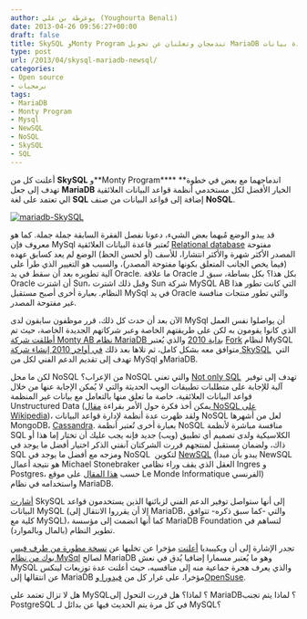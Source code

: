 ```yaml
---
author: يوغرطة بن علي (Youghourta Benali)
date: 2013-04-26 09:56:27+00:00
draft: false
title: SkySQL وMonty Program تندمجان وتعلنان عن تحويل MariaDB إلى قاعدة بيانات NewSQL
type: post
url: /2013/04/skysql-mariadb-newsql/
categories:
- Open source
- برمجيات
tags:
- MariaDB
- Monty Program
- Mysql
- NewSQL
- NoSQL
- SkySQL
- SQL
---
```


أعلنت كل من **SkySQL** و**Monty Program**** **اندماجهما مع بعض في خطوة تهدف إلى جعل **MariaDB** الخيار الأفضل لكل مستخدمي أنظمة قواعد البيانات العلائقية الي تعتمد على لغة **SQL** إضافة إلى قواعد البيانات من صنف **NoSQL**.




[![mariadb-SkySQL](https://www.it-scoop.com/wp-content/uploads/2013/04/mariadb-SkySQL.png)
](https://www.it-scoop.com/wp-content/uploads/2013/04/mariadb-SkySQL.png)




قد يبدو الوضع مُبهما بعض الشيء، دعونا نفصل الفقرة السابقة جملة جملة. كما هو معروف فإن MySql تُعتبر قاعدة البيانات العلائقية [Relational database](https://en.wikipedia.org/wiki/Relational_database) مفتوحة المصدر الأكثر شهرة والأكثر انتشارا، للأسف (أو لحسن الحظ) الوضع لم يعد كسابق عهده (فيما يخص الجانب المتعلق بكونها مفتوحة المصدر)، والسبب هو التغيير الذي طرأ على آلية تطويره بعد أن سقط في يد Oracle. ما علاقة Oracle بكل هذا؟ بكل بساطة، سبق لـ Oracle أن اشترت Sun، وقبل ذلك اشترت Sun شركة MySQL AB التي كانت تطور هذا النظام. بعبارة أخرى أصبح مستقبل MySql في يد Oracle والتي تطور منتجات منافسة غير مفتوحة المصدر.




الآن بعد أن حدث كل ذلك، قرر موظفون سابقون لدى MySql أن يواصلوا نفس العمل الذي كانوا يقومون به لكن على طريقتهم الخاصة وعبر شركاتهم الجديدة الخاصة، حيث تم [أطلقت شركة Monty AB نظام MariaDB بداية 2010](https://www.it-scoop.com/2010/01/%d8%a5%d8%b7%d9%84%d8%a7%d9%82-mariadb-5-1-%d8%a7%d9%84%d9%85%d8%b4%d8%a7%d8%a8%d9%87-%d9%88-%d8%a7%d9%84%d9%85%d9%86%d8%a7%d9%81%d8%b3-%d9%84%d9%80-mysql-%d8%b0%d9%88-4-storage-engine/) والذي يُعتبر [Fork](http://en.wikipedia.org/wiki/Fork_(software_development)) لنظام MySQL متوافق معه بشكل كامل، ثم تلاها بعد ذلك [في أواخر 2010 إنشاء شركة SkySQL](https://www.it-scoop.com/2010/10/skysql/)  التي تهدف إلى تقديم الدعم الفني لكل من MySql وMariaDB.




لكن ما محل NoSQL من الإعراب؟ NoSQL والتي تعني [Not only SQL](https://en.wikipedia.org/wiki/NoSQL)  تهدف إلى توفير آلية للإجابة على متطلبات تطبيقات الويب الحديثة والتي لا يُمكن الإجابة عنها من خلال قواعد البيانات العلائقية، خاصة ما تعلق منها بالتعامل مع بيانات غير المنظمة Unstructured Data (يمكن أخذ فكرة حول الأمر بقراءة [مقال NoSQL على Wikipedia](https://en.wikipedia.org/wiki/NoSQL))، ولقد ظهرت عدة أنظمة لإدارة قواعد البيانات NoSQL لعل من أشهرها MongoDB، [Cassandra](https://www.it-scoop.com/2010/04/apache-cassandra-0-6-released/). بعبارة أخرى تُعتبر أنظمة NoSQL منافسة مباشرة لأنظمة SQL الكلاسيكية ولدى تصميم أي تطبيق (ويب) جديد فإنه يجب عليك أن تختار إما هذا أو ذاك، ولضمان مستقبل لمنتجهم قررت الشركتان آنفتي الذكر اختيار أفضل ما يوجد في SQL ومزجه مع أفضل ما يوجد في NoSQL  لتكوين [NewSQL](http://en.wikipedia.org/wiki/NewSQL) (يبدو بأن مبدأ NewSQL هو نتيجة أعمال Michael Stonebraker العقل الذي يقف وراء نظامي Ingres و Postgres، حسب [هذا المقال](http://www.lemondeinformatique.fr/actualites/lire-newsql-pour-combiner-le-meilleur-de-sql-et-nosql-34475-page-1.html) على موقع Le Monde Informatique الفرنسي) واستخدامه في نظام MariaDB.




[أشارت](http://www.skysql.com/news-and-events/press-releases/skysql-merges-with-mariadb-developers) SkySQL إلى أنها ستواصل توفير الدعم الفني لزبائنها الذين يستخدمون قواعد البيانات MySQL (إلا أن يقرروا الانتقال إلى MariaDB، والتي -كما سبق ذكره- تتوافق كلية مع MySQL)، كما أنها انضمت إلى مؤسسة MariaDB Foundation لتساهم في تطوير النظام (بالمال وبالموارد).




تجدر الإشارة إلى أن ويكيبيديا [أعلنت](http://blog.wikimedia.org/2013/04/22/wikipedia-adopts-mariadb/) مؤخرا عن تخليها عن [نسخة مطورة من طرف فيس بوك من نظام MySql](https://launchpad.net/mysqlatfacebook/51) لصالح MariaDB وهو ما يُعتبر مسمارا إضافيا يُدق في نعش MySQL والذي يعرف هجرة جماعية منه إلى منافسيه، حيث أعلنت عدة توزيعات لينكس عن انتقالها إلى MariaDB مؤخرا، على غرار كل من [فيدورا وOpenSuse](https://www.it-scoop.com/2013/02/fedora-opensuse-replace-mysql-mariadb/).




هل لا تزال تعتمد على MySQL؟ لماذا؟ هل قررت التحول إلى MariaDB؟ لماذا يتم تجنب PostgreSQL في كل مرة يتم الحديث فيها عن بدائل لـ MySQL؟



